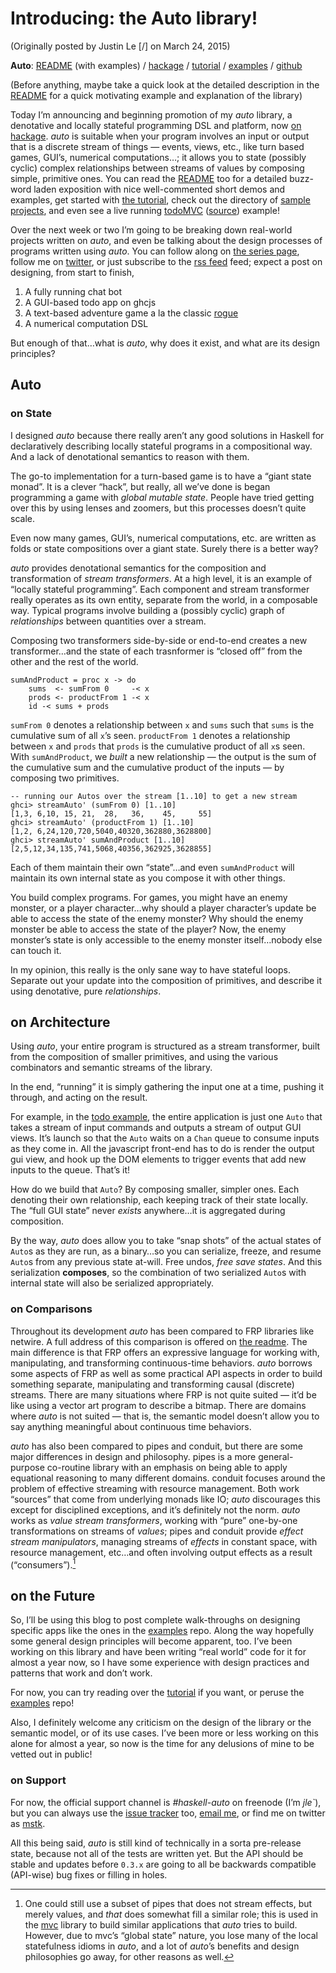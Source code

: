 Introducing: the Auto library!
==============================

(Originally posted by Justin Le [/] on March 24, 2015)

**Auto**: [README](https://github.com/mstksg/auto/blob/master/README.md)
(with examples) / [hackage](http://hackage.haskell.org/package/auto) /
[tutorial](https://github.com/mstksg/auto/blob/master/tutorial/tutorial.md)
/ [examples](https://github.com/mstksg/auto-examples) /
[github](https://github.com/mstksg/auto)

(Before anything, maybe take a quick look at the detailed description in
the [README](https://github.com/mstksg/auto/blob/master/README.md) for a
quick motivating example and explanation of the library)

Today I’m announcing and beginning promotion of my *auto* library, a
denotative and locally stateful programming DSL and platform, now [on
hackage](http://hackage.haskell.org/package/auto). *auto* is suitable
when your program involves an input or output that is a discrete stream
of things — events, views, etc., like turn based games, GUI’s, numerical
computations…; it allows you to state (possibly cyclic) complex
relationships between streams of values by composing simple, primitive
ones. You can read the
[README](https://github.com/mstksg/auto/blob/master/README.md) too for a
detailed buzz-word laden exposition with nice well-commented short demos
and examples, get started with [the
tutorial](https://github.com/mstksg/auto/blob/master/tutorial/tutorial.md),
check out the directory of [sample
projects](https://github.com/mstksg/auto-examples), and even see a live
running [todoMVC](http://mstksg.github.io/auto-examples/todo/)
([source](https://github.com/mstksg/auto-examples/blob/master/src/Todo.hs))
example!

Over the next week or two I’m going to be breaking down real-world
projects written on *auto*, and even be talking about the design
processes of programs written using *auto*. You can follow along on [the
series page](http://blog.jle.im/entries/series/+all-about-auto), follow
me on [twitter](https://twitter.com/mstk "Twitter"), or just subscribe
to the [rss feed](http://blog.jle.im/rss) feed; expect a post on
designing, from start to finish,

1.  A fully running chat bot
2.  A GUI-based todo app on ghcjs
3.  A text-based adventure game a la the classic
    [rogue](http://en.wikipedia.org/wiki/Rogue_%28video_game%29)
4.  A numerical computation DSL

But enough of that…what is *auto*, why does it exist, and what are its
design principles?

Auto
----

### on State

I designed *auto* because there really aren’t any good solutions in
Haskell for declaratively describing locally stateful programs in a
compositional way. And a lack of denotational semantics to reason with
them.

The go-to implementation for a turn-based game is to have a “giant state
monad”. It is a clever “hack”, but really, all we’ve done is began
programming a game with *global mutable state*. People have tried
getting over this by using lenses and zoomers, but this processes
doesn’t quite scale.

Even now many games, GUI’s, numerical computations, etc. are written as
folds or state compositions over a giant state. Surely there is a better
way?

*auto* provides denotational semantics for the composition and
transformation of *stream transformers*. At a high level, it is an
example of “locally stateful programming”. Each component and stream
transformer really operates as its own entity, separate from the world,
in a composable way. Typical programs involve building a (possibly
cyclic) graph of *relationships* between quantities over a stream.

Composing two transformers side-by-side or end-to-end creates a new
transformer…and the state of each trasnformer is “closed off” from the
other and the rest of the world.

``` {.haskell}
sumAndProduct = proc x -> do
    sums  <- sumFrom 0     -< x
    prods <- productFrom 1 -< x
    id -< sums + prods
```

`sumFrom 0` denotes a relationship between `x` and `sums` such that
`sums` is the cumulative sum of all `x`’s seen. `productFrom 1` denotes
a relationship between `x` and `prods` that `prods` is the cumulative
product of all `x`s seen. With `sumAndProduct`, we *built* a new
relationship — the output is the sum of the cumulative sum and the
cumulative product of the inputs — by composing two primitives.

``` {.haskell}
-- running our Autos over the stream [1..10] to get a new stream
ghci> streamAuto' (sumFrom 0) [1..10]
[1,3, 6,10, 15, 21,  28,   36,    45,     55]
ghci> streamAuto' (productFrom 1) [1..10]
[1,2, 6,24,120,720,5040,40320,362880,3628800]
ghci> streamAuto' sumAndProduct [1..10]
[2,5,12,34,135,741,5068,40356,362925,3628855]
```

Each of them maintain their own “state”…and even `sumAndProduct` will
maintain its own internal state as you compose it with other things.

You build complex programs. For games, you might have an enemy monster,
or a player character…why should a player character’s update be able to
access the state of the enemy monster? Why should the enemy monster be
able to access the state of the player? Now, the enemy monster’s state
is only accessible to the enemy monster itself…nobody else can touch it.

In my opinion, this really is the only sane way to have stateful loops.
Separate out your update into the composition of primitives, and
describe it using denotative, pure *relationships*.

on Architecture
---------------

Using *auto*, your entire program is structured as a stream transformer,
built from the composition of smaller primitives, and using the various
combinators and semantic streams of the library.

In the end, “running” it is simply gathering the input one at a time,
pushing it through, and acting on the result.

For example, in the [todo
example](http://mstksg.github.io/auto-examples/todo/), the entire
application is just one `Auto` that takes a stream of input commands and
outputs a stream of output GUI views. It’s launch so that the `Auto`
waits on a `Chan` queue to consume inputs as they come in. All the
javascript front-end has to do is render the output gui view, and hook
up the DOM elements to trigger events that add new inputs to the queue.
That’s it!

How do we build that `Auto`? By composing smaller, simpler ones. Each
denoting their own relationship, each keeping track of their state
locally. The “full GUI state” never *exists* anywhere…it is aggregated
during composition.

By the way, *auto* does allow you to take “snap shots” of the actual
states of `Auto`s as they are run, as a binary…so you can serialize,
freeze, and resume `Auto`s from any previous state at-will. Free undos,
*free save states*. And this serialization **composes**, so the
combination of two serialized `Auto`s with internal state will also be
serialized appropriately.

### on Comparisons

Throughout its development *auto* has been compared to FRP libraries
like netwire. A full address of this comparison is offered on [the
readme](https://github.com/mstksg/auto#relation-to-frp). The main
difference is that FRP offers an expressive language for working with,
manipulating, and transforming continuous-time behaviors. *auto* borrows
some aspects of FRP as well as some practical API aspects in order to
build something separate, manipulating and transforming causal
(discrete) streams. There are many situations where FRP is not quite
suited — it’d be like using a vector art program to describe a bitmap.
There are domains where *auto* is not suited — that is, the semantic
model doesn’t allow you to say anything meaningful about continuous time
behaviors.

*auto* has also been compared to pipes and conduit, but there are some
major differences in design and philosophy. pipes is a more
general-purpose co-routine library with an emphasis on being able to
apply equational reasoning to many different domains. conduit focuses
around the problem of effective streaming with resource management. Both
work “sources” that come from underlying monads like IO; *auto*
discourages this except for disciplined exceptions, and it’s definitely
not the norm. *auto* works as *value stream transformers*, working with
“pure” one-by-one transformations on streams of *values*; pipes and
conduit provide *effect stream manipulators*, managing streams of
*effects* in constant space, with resource management, etc…and often
involving output effects as a result (“consumers”).[^1]

on the Future
-------------

So, I’ll be using this blog to post complete walk-throughs on designing
specific apps like the ones in the
[examples](https://github.com/mstksg/auto-examples) repo. Along the way
hopefully some general design principles will become apparent, too. I’ve
been working on this library and have been writing “real world” code for
it for almost a year now, so I have some experience with design
practices and patterns that work and don’t work.

For now, you can try reading over the
[tutorial](https://github.com/mstksg/auto/blob/master/tutorial/tutorial.md)
if you want, or peruse the
[examples](https://github.com/mstksg/auto-examples) repo!

Also, I definitely welcome any criticism on the design of the library or
the semantic model, or of its use cases. I’ve been more or less working
on this alone for almost a year, so now is the time for any delusions of
mine to be vetted out in public!

### on Support

For now, the official support channel is *\#haskell-auto* on freenode
(I’m *jle\`*), but you can always use the [issue
tracker](https://github.com/mstksg/issues) too, [email
me](mailto:justin@jle.im), or find me on twitter as
[mstk](https://twitter.com/mstk "Twitter").

All this being said, *auto* is still kind of technically in a sorta
pre-release state, because not all of the tests are written yet. But the
API should be stable and updates before `0.3.x` are going to all be
backwards compatible (API-wise) bug fixes or filling in holes.

[^1]: One could still use a subset of pipes that does not stream
    effects, but merely values, and *that* does somewhat fill a similar
    role; this is used in the
    [mvc](https://hackage.haskell.org/package/mvc) library to build
    similar applications that *auto* tries to build. However, due to
    mvc’s “global state” nature, you lose many of the local statefulness
    idioms in *auto*, and a lot of *auto*’s benefits and design
    philosophies go away, for other reasons as well.
